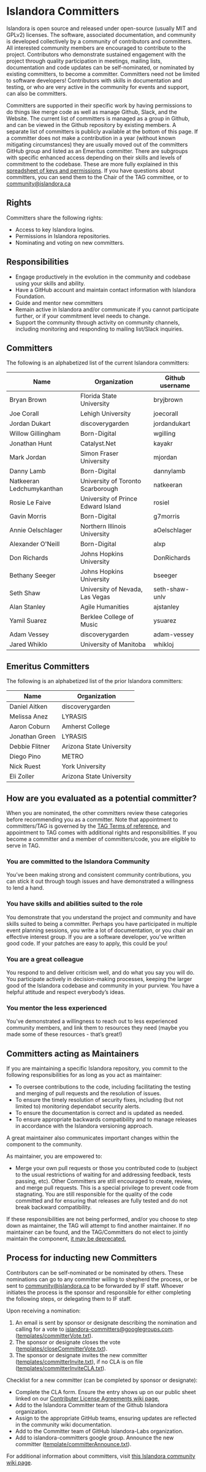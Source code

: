 # Islandora Committers

Islandora is open source and released under open-source (usually MIT and GPLv2) licenses. The software, associated documentation, and community is developed collectively by a community of contributors and committers. All interested community members are encouraged to contribute to the project. Contributors who demonstrate sustained engagement with the project through quality participation in meetings, mailing lists, documentation and code updates can be self-nominated, or nominated by existing committers, to become a committer. Committers need not be limited to software developers! Contributors with skills in documentation and testing, or who are very active in the community for events and support, can also be committers. 

Committers are supported in their specific work by having permissions to do things like merge code as well as manage Github, Slack, and the Website. The current list of committers is managed as a group in Github, and can be viewed in the Github repository by existing members. A separate list of committers is publicly available at the bottom of this page. If a committer does not make a contribution in a year (without known mitigating circumstances) they are usually moved out of the committers GitHub group and listed as an Emeritus committer. There are subgroups with specific enhanced access depending on their skills and levels of commitment to the codebase. These are more fully explained in this [spreadsheet of keys and permissions](https://docs.google.com/spreadsheets/d/1a7bmUkrXQ4iYyhsFbcuK0feI3f5-IjBHq9Z8wUSHmFw/edit?usp=sharing). If you have questions about committers, you can send them to the Chair of the TAG committee, or to community@islandora.ca


## Rights

Committers share the following rights:

* Access to key Islandora logins.
* Permissions in Islandora repositories. 
* Nominating and voting on new committers.


## Responsibilities

* Engage productively in the evolution in the community and codebase using your skills and ability.
* Have a GitHub account and maintain contact information with Islandora Foundation. 
* Guide and mentor new committers
* Remain active in Islandora and/or communicate if you cannot participate further, or if your commitment level needs to change. 
* Support the community through activity on community channels, including monitoring and responding to mailing list/Slack inquiries.


## Committers

The following is an alphabetized list of the current Islandora committers:

| Name                        | Organization                          | Github username |
|-----------------------------|---------------------------------------|----------------|
| Bryan Brown                 | Florida State University              | bryjbrown      |
| Joe Corall                  | Lehigh University                     | joecorall      |
| Jordan Dukart               | discoverygarden                       | jordandukart   |
| Willow Gillingham           | Born-Digital                          | wgilling       |
| Jonathan Hunt               | Catalyst.Net                          | kayakr         |
| Mark Jordan                 | Simon Fraser University               | mjordan        |
| Danny Lamb                  | Born-Digital                          | dannylamb      |
| Natkeeran Ledchumykanthan   | University of Toronto Scarborough     | natkeeran      |
| Rosie Le Faive              | University of Prince Edward Island    | rosiel         |
| Gavin Morris                | Born-Digital                          | g7morris       | 
| Annie Oelschlager           | Northern Illinois University          | aOelschlager   |
| Alexander O'Neill           | Born-Digital                          | alxp           |
| Don Richards                | Johns Hopkins University              | DonRichards    |
| Bethany Seeger              | Johns Hopkins University              | bseeger        |
| Seth Shaw                   | University of Nevada, Las Vegas       | seth-shaw-unlv |
| Alan Stanley                | Agile Humanities                      | ajstanley      |
| Yamil Suarez                | Berklee College of Music              | ysuarez        |
| Adam Vessey                 | discoverygarden                       | adam-vessey    |
| Jared Whiklo                | University of Manitoba                | whikloj        |


## Emeritus Committers

The following is an alphabetized list of the prior Islandora committers:

| Name                        | Organization                      |
|-----------------------------|-----------------------------------|
| Daniel Aitken               | discoverygarden                   |
| Melissa Anez                | LYRASIS                           |
| Aaron Coburn                | Amherst College                   |
| Jonathan Green              | LYRASIS                           |
| Debbie Flitner              | Arizona State University          |
| Diego Pino                  | METRO                             |
| Nick Ruest                  | York University                   |
| Eli Zoller                  | Arizona State University          |



## How are you evaluated as a potential committer? 

When you are nominated, the other committers review these categories before recommending you as a committer. Note that appointment to committers/TAG is governed by the [TAG Terms of reference](https://github.com/Islandora/islandora-community/wiki/Technical-Advisory-Group-Terms-of-Reference), and appointment to TAG comes with additional rights and responsibilities. If you become a committer and a member of committers/code, you are eligible to serve in TAG. 

### You are committed to the Islandora Community
You’ve been making strong and consistent community contributions, you can stick it out through tough issues and have demonstrated a willingness to lend a hand.

### You have skills and abilities suited to the role
You demonstrate that you understand the project and community and have skills suited to being a committer. Perhaps you have participated in multiple event planning sessions, you write a lot of documentation, or you chair an effective interest group. If you are a software developer, you’ve written good code. If your patches are easy to apply, this could be you!

### You are a great colleague
You respond to and deliver criticism well, and do what you say you will do. You participate actively in decision-making processes, keeping the larger good of the Islandora codebase and community in your purview. You have a helpful attitude and respect everybody’s ideas. 

### You mentor the less experienced
You’ve demonstrated a willingness to reach out to less experienced community members, and link them to resources they need (maybe you made some of these resources - that’s great!)

## Committers acting as Maintainers

If you are maintaining a specific Islandora repository, you commit to the following responsibilities for as long as you act as maintainer: 

* To oversee contributions to the code, including facilitating the testing and merging of pull requests and the resolution of issues. 
* To ensure the timely resolution of security fixes, including (but not limited to) monitoring  dependabot security alerts.
* To ensure the documentation is correct and is updated as needed.
* To ensure appropriate backwards compatibility and to manage releases in accordance with the Islandora versioning approach.

A great maintainer also communicates important changes within the component to the community.

As maintainer, you are empowered to:

* Merge your own pull requests or those you contributed code to (subject to the usual restrictions of waiting for and addressing feedback, tests passing, etc). Other Committers are still encouraged to create, review, and merge pull requests. This is a special privilege to prevent code from stagnating. You are still responsible for the quality of the code committed and for ensuring that releases are fully tested and do not break backward compatibility.

If these responsibilities are not being performed, and/or you choose to step down as maintainer, the TAG will attempt to find another maintainer. If no maintainer can be found, and the TAG/Committers do not elect to jointly maintain the component, [it may be deprecated.](https://docs.google.com/document/d/1jgpTRxJOsp-i9Ig32mV7bEo4nYnQpqyV-XmGr6XyxRI/edit#heading=h.qtkvngtd9weq) 

## Process for inducting new Committers

Contributors can be self-nominated or be nominated by others. These nominations can go to any committer willing to shepherd the process, or be sent to community@islandora.ca to be forwarded by IF staff. Whoever initiates the process is the sponsor and responsible for either completing the following steps, or delegating them to IF staff. 

Upon receiving a nomination: 

1. An email is sent by sponsor or designate describing the nomination and calling for a vote to islandora-committers@googlegroups.com. ([templates/committerVote.txt](https://raw.githubusercontent.com/Islandora/documentation/main/docs/contributing/templates/committerVote.txt)).
1. The sponsor or designate closes the vote ([templates/closeCommitterVote.txt](https://raw.githubusercontent.com/Islandora/documentation/main/docs/contributing/templates/closeCommitterVote.txt)).
1. The sponsor or designate invites the new committer ([templates/committerInvite.txt](https://raw.githubusercontent.com/Islandora/documentation/main/docs/contributing/templates/committerInvite.txt)), if no CLA is on file ([templates/committerInviteCLA.txt](https://raw.githubusercontent.com/Islandora/documentation/main/docs/contributing/templates/committerInviteCLA.txt)).

Checklist for a new committer (can be completed by sponsor or designate):

* Complete the CLA form. Ensure the entry shows up on our public sheet linked on our [Contributer License Agreements wiki page.](https://github.com/Islandora/islandora-community/wiki/Contributor-License-Agreements)
* Add to the Islandora Committer team of the Github Islandora organization.
* Assign to the appropriate GitHub teams, ensuring updates are reflected in the community wiki documentation. 
* Add to the Committer team of GitHub Islandora-Labs organization.
* Add to islandora-committers google group.
 Announce the new committer ([template/committerAnnounce.txt](https://raw.githubusercontent.com/Islandora/documentation/main/docs/contributing/templates/committerAnnounce.txt)).

For additional information about committers, visit [this Islandora community wiki page](https://github.com/Islandora/islandora-community/wiki/Islandora-Committers).
